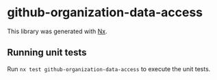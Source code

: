 # github-organization-data-access

This library was generated with [Nx](https://nx.dev).

## Running unit tests

Run `nx test github-organization-data-access` to execute the unit tests.
